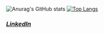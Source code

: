 ![Anurag's GitHub stats](https://github-readme-stats.vercel.app/api?username=victorcl68&show_icons=true&theme=radical) [![Top Langs](https://github-readme-stats.vercel.app/api/top-langs/?username=victorcl68&layout=compact)](https://github.com/anuraghazra/github-readme-stats)

### _[LinkedIn](https://www.linkedin.com/in/victorclc/)_
